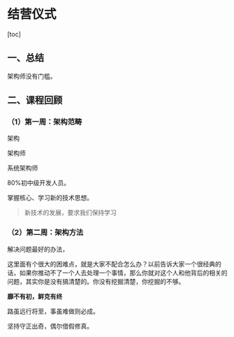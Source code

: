 # 结营仪式

[toc]

## 一、总结

架构师没有门槛。

## 二、课程回顾

### （1）第一周：架构范畴

架构

架构师

系统架构师

80%初中级开发人员。

掌握核心、学习新的技术思想。

> 新技术的发展，要求我们保持学习

### （2）第二周：架构方法

解决问题最好的办法，

这里面有个很大的困难点，就是大家不配合怎么办？以前告诉大家一个很经典的话，如果你推动不了一个人去处理一个事情，那么你就对这个人和他背后的相关的问题，其实你是没有搞清楚的。你没有挖掘清楚，你挖掘的不够。

**靡不有初，鲜克有终**

路虽远行将至，事虽难做则必成。

坚持守正出奇，偶尔借假修真。


